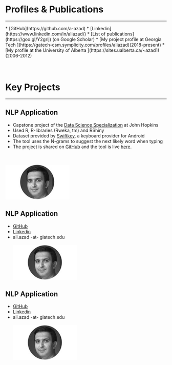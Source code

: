 # Profiles & Publications
  <hr style="height:1px;border:none;color:#333;background-color:#333;" />
  * [GitHub](https://github.com/a-azad)
  * [Linkedin](https://www.linkedin.com/in/aliazad/)
  * [List of publications](https://goo.gl/Y2grlj) (on Google Scholar)
  * [My project profile at Georgia Tech ](https://gatech-csm.symplicity.com/profiles/aliazad)(2018-present)
  * [My profile at the University of Alberta ](https://sites.ualberta.ca/~azad1)(2006-2012)
  <br><br><br>

# Key Projects
  <hr style="height:1px;border:none;color:#333;background-color:#333;" />

## NLP Application
* Capstone project of the [Data Science Specialization](https://www.coursera.org/specializations/jhu-data-science) at John Hopkins
* Used R, R-libraries (Rweka, tm) and RShiny
* Dataset provided by [Swiftkey](http://www.swiftkey.com), a keyboard provider for Android
* The tool uses the N-grams to suggest the next likely word when typing
* The project is shared on [GitHub](https://github.com/a-azad/NLP-typing-application) and the tool is live [here](https://delgraph.shinyapps.io/MyApp/).


<br><br>
![](/imgs/aliazad.jpg)

## NLP Application
  * [GitHub]()
  * [Linkedin]()
  * ali.azad -at- giatech.edu
  <br><br>
  ![](/imgs/aliazad.jpg)

## NLP Application
  * [GitHub]()
  * [Linkedin]()
  * ali.azad -at- giatech.edu
  <br><br>
  ![](/imgs/aliazad.jpg)
